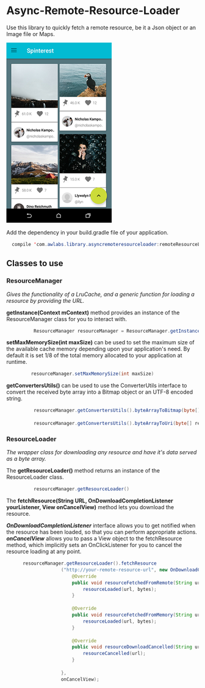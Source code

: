 # Async-Remote-Resource-Loader
Use this library to quickly fetch a remote resource, be it a Json 
object or an Image file or Maps. 

![boardActivityWithRecyclerView.png](boardActivityWithRecyclerView.png)


Add the dependency in your build.gradle file of your application. 
```java
  compile 'com.awlabs.library.asyncremoteresourceloader:remoteResourceLoader:1.0'
```

## Classes to use

###  ResourceManager
  *Gives the functionality of a LruCache, and a generic function for loading a resource by providing the URL.* 
  
  
      
  **getInstance(Context mContext)** method provides an instance of the ResourceManager class for you to interact with.
  ```java       
            ResourceManager resourceManager = ResourceManager.getInstance(getApplicationContext());
   ```      
      
  **setMaxMemorySize(int maxSize)** can be used to set the maximum size of the available cache memory depending upon your application's need.
  By default it is set 1/8 of the total memory allocated to your application at runtime. 
  ```java       
           resourceManager.setMaxMemorySize(int maxSize) 
  ```      
      
  **getConvertersUtils()** can be used to use the ConverterUtils interface to convert the received byte array into a Bitmap object or an UTF-8 encoded string. 
  ```java      
            resourceManager.getConvertersUtils().byteArrayToBitmap(byte[] receivedBytes)
           
            resourceManager.getConvertersUtils().byteArrayToUri(byte[] receivedBytes)
  ```



###  ResourceLoader
  *The wrapper class for downloading any resource and have it's data served as a byte array.*
  
  
     
  The **getResourceLoader()** method returns an instance of the ResourceLoader class.
  ```java    
            resourceManager.getResourceLoader()
  ```
      
 The **fetchResource(String URL, OnDownloadCompletionListener yourListener, View onCancelView)** method lets you download the resource. 
 
 **_OnDownloadCompletionListener_** interface allows you to get notified when the resource has been loaded, so that you can perform appropriate actions.
 **_onCancelView_** allows you to pass a View object to the fetchResource method, which implicitly sets an OnClickListener for you to cancel the resource loading at any point.

```java      
      resourceManager.getResourceLoader().fetchResource
                    ("http://your-remote-resource-url", new OnDownloadCompletionListener() {
                        @Override
                        public void resourceFetchedFromRemote(String url, byte[] bytes) {
                            resourceLoaded(url, bytes);
                        }
    
                        @Override
                        public void resourceFetchedFromMemory(String url, byte[] bytes) {
                            resourceLoaded(url, bytes);
                        }
    
                        @Override
                        public void resourceDownloadCancelled(String url) {
                            resourceCancelled(url);
                        }
    
                    },
                    onCancelView);
  ```
